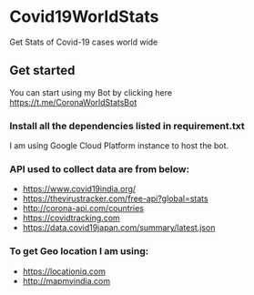 # Covid19WorldStats
Get Stats of Covid-19 cases world wide

## Get started
You can start using my Bot by clicking here 
https://t.me/CoronaWorldStatsBot

### Install all the dependencies listed in requirement.txt

I am using Google Cloud Platform instance to host the bot.

### API used to collect data are from below:

- https://www.covid19india.org/
- https://thevirustracker.com/free-api?global=stats
- http://corona-api.com/countries
- https://covidtracking.com
- https://data.covid19japan.com/summary/latest.json

### To get Geo location I am using: 

- https://locationiq.com
- http://mapmyindia.com

